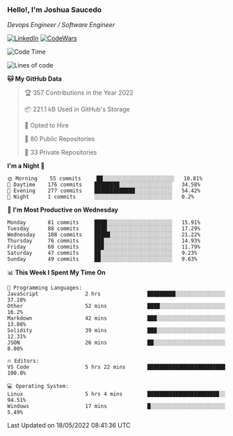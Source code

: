 ### Hello!, I'm Joshua Saucedo
*Devops Engineer / Software Engineer*  

[![LinkedIn](https://img.shields.io/badge/LinkedIn-0073b1?logo=linkedin&style=flat-square&logoColor=white)](https://www.linkedin.com/in/joshua-nathanael-saucedo-uriarte-bb0336169/)
[![CodeWars](https://www.codewars.com/users/joshuansu0897/badges/micro)](https://www.codewars.com/users/joshuansu0897)

<!--START_SECTION:waka-->
![Code Time](http://img.shields.io/badge/Code%20Time-0%20secs-blue)

![Lines of code](https://img.shields.io/badge/From%20Hello%20World%20I%27ve%20Written-2%20Million%20lines%20of%20code-blue)

**🐱 My GitHub Data** 

> 🏆 357 Contributions in the Year 2022
 > 
> 📦 221.1 kB Used in GitHub's Storage 
 > 
> 💼 Opted to Hire
 > 
> 📜 80 Public Repositories 
 > 
> 🔑 33 Private Repositories  
 > 
**I'm a Night 🦉** 

```text
🌞 Morning    55 commits     ██░░░░░░░░░░░░░░░░░░░░░░░   10.81% 
🌆 Daytime    176 commits    ████████░░░░░░░░░░░░░░░░░   34.58% 
🌃 Evening    277 commits    █████████████░░░░░░░░░░░░   54.42% 
🌙 Night      1 commits      ░░░░░░░░░░░░░░░░░░░░░░░░░   0.2%

```
📅 **I'm Most Productive on Wednesday** 

```text
Monday       81 commits     ████░░░░░░░░░░░░░░░░░░░░░   15.91% 
Tuesday      88 commits     ████░░░░░░░░░░░░░░░░░░░░░   17.29% 
Wednesday    108 commits    █████░░░░░░░░░░░░░░░░░░░░   21.22% 
Thursday     76 commits     ███░░░░░░░░░░░░░░░░░░░░░░   14.93% 
Friday       60 commits     ███░░░░░░░░░░░░░░░░░░░░░░   11.79% 
Saturday     47 commits     ██░░░░░░░░░░░░░░░░░░░░░░░   9.23% 
Sunday       49 commits     ██░░░░░░░░░░░░░░░░░░░░░░░   9.63%

```


📊 **This Week I Spent My Time On** 

```text
💬 Programming Languages: 
JavaScript               2 hrs               █████████░░░░░░░░░░░░░░░░   37.28% 
Other                    52 mins             ████░░░░░░░░░░░░░░░░░░░░░   16.2% 
Markdown                 42 mins             ███░░░░░░░░░░░░░░░░░░░░░░   13.08% 
Solidity                 39 mins             ███░░░░░░░░░░░░░░░░░░░░░░   12.31% 
JSON                     26 mins             ██░░░░░░░░░░░░░░░░░░░░░░░   8.08%

🔥 Editors: 
VS Code                  5 hrs 22 mins       █████████████████████████   100.0%

💻 Operating System: 
Linux                    5 hrs 4 mins        ███████████████████████░░   94.51% 
Windows                  17 mins             █░░░░░░░░░░░░░░░░░░░░░░░░   5.49%

```


 Last Updated on 18/05/2022 08:41:36 UTC
<!--END_SECTION:waka-->
